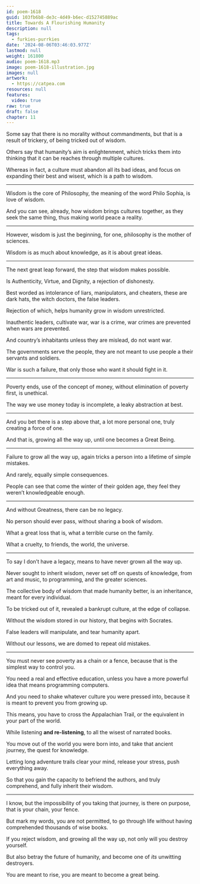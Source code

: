 ```yaml
---
id: poem-1618
guid: 103fb6b8-de3c-4d49-b6ec-d152745889ac
title: Towards A Flourishing Humanity
description: null
tags:
  - furkies-purrkies
date: '2024-08-06T03:46:03.977Z'
lastmod: null
weight: 161800
audio: poem-1618.mp3
image: poem-1618-illustration.jpg
images: null
artwork:
  - https://catpea.com
resources: null
features:
  video: true
raw: true
draft: false
chapter: 11
---
```


Some say that there is no morality without commandments,
but that is a result of trickery, of being tricked out of wisdom.

Others say that humanity’s aim is enlightenment,
which tricks them into thinking that it can be reaches through multiple cultures.

Whereas in fact, a culture must abandon all its bad ideas,
and focus on expanding their best and wisest, which is a path to wisdom.

---

Wisdom is the core of Philosophy,
the meaning of the word Philo Sophia, is love of wisdom.

And you can see, already, how wisdom brings cultures together,
as they seek the same thing, thus making world peace a reality.

---

However, wisdom is just the beginning,
for one, philosophy is the mother of sciences.

Wisdom is as much about knowledge,
as it is about great ideas.

---

The next great leap forward,
the step that wisdom makes possible.

Is Authenticity, Virtue, and Dignity,
a rejection of dishonesty.

Best worded as intolerance of liars, manipulators, and cheaters,
these are dark hats, the witch doctors, the false leaders.

Rejection of which,
helps humanity grow in wisdom unrestricted.

Inauthentic leaders, cultivate war,
war is a crime, war crimes are prevented when wars are prevented.

And country’s inhabitants unless they are mislead,
do not want war.

The governments serve the people,
they are not meant to use people a their servants and soldiers.

War is such a failure,
that only those who want it should fight in it.

---

Poverty ends, use of the concept of money,
without elimination of poverty first, is unethical.

The way we use money today is incomplete,
a leaky abstraction at best.

---

And you bet there is a step above that,
a lot more personal one, truly creating a force of one.

And that is, growing all the way up,
until one becomes a Great Being.

---

Failure to grow all the way up,
again tricks a person into a lifetime of simple mistakes.

And rarely,
equally simple consequences.

People can see that come the winter of their golden age,
they feel they weren’t knowledgeable enough.

---

And without Greatness,
there can be no legacy.

No person should ever pass,
without sharing a book of wisdom.

What a great loss that is,
what a terrible curse on the family.

What a cruelty,
to friends, the world, the universe.

---

To say I don’t have a legacy,
means to have never grown all the way up.

Never sought to inherit wisdom, never set off on quests of knowledge,
from art and music, to programming, and the greater sciences.

The collective body of wisdom that made humanity better,
is an inheritance, meant for every individual.

To be tricked out of it,
revealed a bankrupt culture, at the edge of collapse.

Without the wisdom stored in our history,
that begins with Socrates.

False leaders will manipulate,
and tear humanity apart.

Without our lessons,
we are domed to repeat old mistakes.

---

You must never see poverty as a chain or a fence,
because that is the simplest way to control you.

You need a real and effective education,
unless you have a more powerful idea that means programming computers.

And you need to shake whatever culture you were pressed into,
because it is meant to prevent you from growing up.

This means, you have to cross the Appalachian Trail,
or the equivalent in your part of the world.

While listening __and re-listening__,
to all the wisest of narrated books.

You move out of the world you were born into,
and take that ancient journey, the quest for knowledge.

Letting long adventure trails clear your mind,
release your stress, push everything away.

So that you gain the capacity to befriend the authors,
and truly comprehend, and fully inherit their wisdom.

---

I know, but the impossibility of you taking that journey,
is there on purpose, that is your chain, your fence.

But mark my words, you are not permitted,
to go through life without having comprehended thousands of wise books.

If you reject wisdom, and growing all the way up,
not only will you destroy yourself.

But also betray the future of humanity,
and become one of _its_ unwitting destroyers.

You are meant to rise,
you are meant to become a great being.

